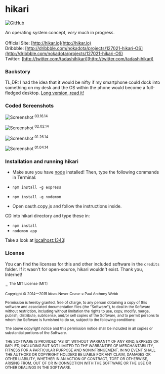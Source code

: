 hikari
=



[![GitHub](http://img.shields.io/badge/GitHub-IdeasNeverCease/hikari-a0a060.svg?style=flat)](https://github.com/IdeasNeverCease/hikari)

An operating system concept, *very* much in progress.<br/><br/>
Official Site: [http://hikar.io](http://hikar.io)<br/>
Dribbble: [http://dribbble.com/nokadota/projects/127021-hikari-OS](http://dribbble.com/nokadota/projects/127021-hikari-OS)<br/>
Twitter: [http://twitter.com/tadashihikari](http://twitter.com/tadashihikari)



### Backstory
TL;DR: I had the idea that it would be nifty if my smartphone could dock into something on my desk and the OS within the phone would become a full-fledged desktop. [Long version, read it!](http://dsgn.io/thoughts/post/the-future-of-the-operating-system)



### Coded Screenshots
![Screenshot](http://hikar.io/images/in-progress/03-16-2014.png)
<sup>03.16.14</sup>

![Screenshot](http://hikar.io/images/in-progress/02-02-2014.png)
<sup>02.02.14</sup>

![Screenshot](http://hikar.io/images/in-progress/01-26-2014.png)
<sup>01.26.14</sup>

![Screenshot](http://hikar.io/images/in-progress/01-04-2014.png)
<sup>01.04.14</sup>



### Installation and running hikari
* Make sure you have [node](http://nodejs.org) installed! Then, type the following commands in Terminal:<br/>
* `npm install -g express`<br/>
* `npm install -g nodemon`<br/>

*  Open oauth.copy.js and follow the instructions inside.

CD into hikari directory and type these in:<br/>
* `npm install`<br/>
* `nodemon app`

Take a look at [localhost:1343](http://localhost:1343)!



### License
You can find the licenses for this and other included software in the `credits` folder. If it wasn't for open-source, hikari wouldn't exist. Thank you, Internet!



=
<sup>The MIT License (MIT)</sup>

<sup>Copyright &copy; 2014—2015 Ideas Never Cease × Paul Anthony Webb</sup>

<sup>Permission is hereby granted, free of charge, to any person obtaining a copy of this software and associated documentation files (the "Software"), to deal in the Software without restriction, including without limitation the rights to use, copy, modify, merge, publish, distribute, sublicense, and/or sell copies of the Software, and to permit persons to whom the Software is furnished to do so, subject to the following conditions:</sup>

<sup>The above copyright notice and this permission notice shall be included in all copies or substantial portions of the Software.</sup>

<sup>THE SOFTWARE IS PROVIDED "AS IS", WITHOUT WARRANTY OF ANY KIND, EXPRESS OR IMPLIED, INCLUDING BUT NOT LIMITED TO THE WARRANTIES OF MERCHANTABILITY, FITNESS FOR A PARTICULAR PURPOSE AND NONINFRINGEMENT. IN NO EVENT SHALL THE AUTHORS OR COPYRIGHT HOLDERS BE LIABLE FOR ANY CLAIM, DAMAGES OR OTHER LIABILITY, WHETHER IN AN ACTION OF CONTRACT, TORT OR OTHERWISE, ARISING FROM, OUT OF OR IN CONNECTION WITH THE SOFTWARE OR THE USE OR OTHER DEALINGS IN THE SOFTWARE.</sup>